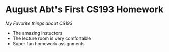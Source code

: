 # August Abt's First CS193 Homework

*My Favorite things about CS193*
- The amazing instuctors
- The lecture room is very comfortable
- Super fun homework assignments
